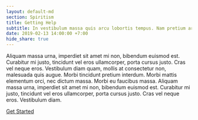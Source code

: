 ```yaml
---
layout: default-md
section: Spiritism
title: Getting Help
subtitle: In vestibulum massa quis arcu lobortis tempus. Nam pretium arcu in odio vulputate luctus.
date: 2019-02-13 14:00:00 +7:00
hide_share: true
---
```


Aliquam massa urna, imperdiet sit amet mi non, bibendum euismod est. Curabitur mi justo, tincidunt vel eros ullamcorper, porta cursus justo. Cras vel neque eros. Vestibulum diam quam, mollis at consectetur non, malesuada quis augue. Morbi tincidunt pretium interdum. Morbi mattis elementum orci, nec dictum massa. Morbi eu faucibus massa. Aliquam massa urna, imperdiet sit amet mi non, bibendum euismod est. Curabitur mi justo, tincidunt vel eros ullamcorper, porta cursus justo. Cras vel neque eros. Vestibulum diam.


<a href="/get-started" class="button special">Get Started</a>